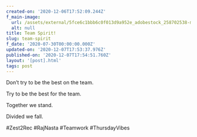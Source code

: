 ```yaml
---
created-on: '2020-12-06T17:52:09.244Z'
f_main-image:
  url: /assets/external/5fce6c1bbb6c0f013d9a952e_adobestock_258702538-min.jpeg
  alt: null
title: Team Spirit!
slug: team-spirit
f_date: '2020-07-30T00:00:00.000Z'
updated-on: '2020-12-07T17:53:37.976Z'
published-on: '2020-12-07T17:54:51.760Z'
layout: '[post].html'
tags: post
---
```


Don’t try to be the best on the team.

Try to be the best for the team.

Together we stand.

Divided we fall.

#Zest2Rec #RajNasta #Teamwork #ThursdayVibes
